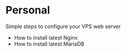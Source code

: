 # Personal
Simple steps to configure your VPS web server 

* How to install latest Nginx
* How to install latest MariaDB
